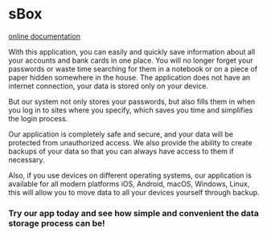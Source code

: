 # sBox

[online documentation](https://trinetron.github.io/sboxapp.site/UiEnAn.gif)


With this application, you can easily and quickly save information about all your accounts and bank cards in one place. You will no longer forget your passwords or waste time searching for them in a notebook or on a piece of paper hidden somewhere in the house. The application does not have an internet connection, your data is stored only on your device.

But our system not only stores your passwords, but also fills them in when you log in to sites where you specify, which saves you time and simplifies the login process.

Our application is completely safe and secure, and your data will be protected from unauthorized access. We also provide the ability to create backups of your data so that you can always have access to them if necessary.

Also, if you use devices on different operating systems, our application is available for all modern platforms iOS, Android, macOS, Windows, Linux, this will allow you to move data to all your devices yourself through backup.

### Try our app today and see how simple and convenient the data storage process can be!
